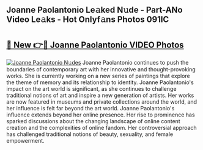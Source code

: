 ## Joanne Paolantonio Le𝚊ked N𝚞de - Part-ANo Video Le𝚊ks - Hot Onlyf𝚊ns Photos 091IC

# <h2><a href="http://ac48707.deff.icu/?id=Joanne+Paolantonio">🔗 New 👉🔴 Joanne Paolantonio VIDEO Photos</a></h2>

[![Joanne Paolantonio N𝚞des](https://i.imgur.com/rIISA9y.gif)](http://ac48707.deff.icu/?id=Joanne+Paolantonio)
Joanne Paolantonio continues to push the boundaries of contemporary art with her innovative and thought-provoking works. She is currently working on a new series of paintings that explore the theme of memory and its relationship to identity. Joanne Paolantonio's impact on the art world is significant, as she continues to challenge traditional notions of art and inspire a new generation of artists. Her works are now featured in museums and private collections around the world, and her influence is felt far beyond the art world. Joanne Paolantonio's influence extends beyond her online presence. Her rise to prominence has sparked discussions about the changing landscape of online content creation and the complexities of online fandom. Her controversial approach has challenged traditional notions of beauty, sexuality, and female empowerment.
